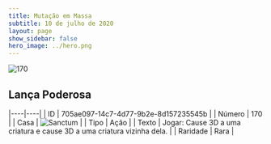 ```yaml
---
title: Mutação em Massa
subtitle: 10 de julho de 2020
layout: page
show_sidebar: false
hero_image: ../hero.png
---
```


![170](https://cdn.keyforgegame.com/media/card_front/pt/479_170_GHP2MR29293_pt.png)

## Lança Poderosa

|----|----|
| ID | 705ae097-14c7-4d77-9b2e-8d157235545b |
| Número | 170 |
| Casa | ![Sanctum](https://archonarcana.com/images/thumb/c/c7/Sanctum.png/22px-Sanctum.png "Santuário") |
| Tipo | Ação |
| Texto | Jogar: Cause 3D a uma criatura e cause 3D a uma criatura vizinha dela. |
| Raridade | Rara |
